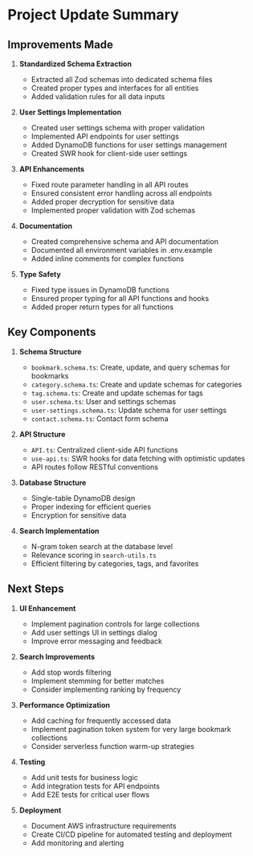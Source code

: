 # Project Update Summary

## Improvements Made

1. **Standardized Schema Extraction**

   - Extracted all Zod schemas into dedicated schema files
   - Created proper types and interfaces for all entities
   - Added validation rules for all data inputs

2. **User Settings Implementation**

   - Created user settings schema with proper validation
   - Implemented API endpoints for user settings
   - Added DynamoDB functions for user settings management
   - Created SWR hook for client-side user settings

3. **API Enhancements**

   - Fixed route parameter handling in all API routes
   - Ensured consistent error handling across all endpoints
   - Added proper decryption for sensitive data
   - Implemented proper validation with Zod schemas

4. **Documentation**

   - Created comprehensive schema and API documentation
   - Documented all environment variables in .env.example
   - Added inline comments for complex functions

5. **Type Safety**
   - Fixed type issues in DynamoDB functions
   - Ensured proper typing for all API functions and hooks
   - Added proper return types for all functions

## Key Components

1. **Schema Structure**

   - `bookmark.schema.ts`: Create, update, and query schemas for bookmarks
   - `category.schema.ts`: Create and update schemas for categories
   - `tag.schema.ts`: Create and update schemas for tags
   - `user.schema.ts`: User and settings schemas
   - `user-settings.schema.ts`: Update schema for user settings
   - `contact.schema.ts`: Contact form schema

2. **API Structure**

   - `API.ts`: Centralized client-side API functions
   - `use-api.ts`: SWR hooks for data fetching with optimistic updates
   - API routes follow RESTful conventions

3. **Database Structure**

   - Single-table DynamoDB design
   - Proper indexing for efficient queries
   - Encryption for sensitive data

4. **Search Implementation**
   - N-gram token search at the database level
   - Relevance scoring in `search-utils.ts`
   - Efficient filtering by categories, tags, and favorites

## Next Steps

1. **UI Enhancement**

   - Implement pagination controls for large collections
   - Add user settings UI in settings dialog
   - Improve error messaging and feedback

2. **Search Improvements**

   - Add stop words filtering
   - Implement stemming for better matches
   - Consider implementing ranking by frequency

3. **Performance Optimization**

   - Add caching for frequently accessed data
   - Implement pagination token system for very large bookmark collections
   - Consider serverless function warm-up strategies

4. **Testing**

   - Add unit tests for business logic
   - Add integration tests for API endpoints
   - Add E2E tests for critical user flows

5. **Deployment**
   - Document AWS infrastructure requirements
   - Create CI/CD pipeline for automated testing and deployment
   - Add monitoring and alerting
